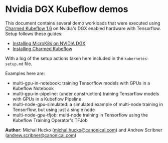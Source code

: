 # Nvidia DGX Kubeflow demos

This document contains several demo workloads that were executed using [Charmed Kubeflow 1.6](https://charmed-kubeflow.io/) on Nvidia's DGX enabled hardware with Tensorflow. Setup follows these guides:

* [Installing MicroK8s on NVIDIA DGX](https://microk8s.io/docs/nvidia-dgx)
* [Installing Charmed Kubeflow](https://charmed-kubeflow.io/docs/install)

With a log of the setup actions taken here included in the `kubernetes-setup.md` file. 

Examples here are:
* multi-gpu-in-notebook: training Tensorflow models with GPUs in a Kubeflow Notebook
* multi-gpu-in-pipeline: (under construction) training Tensorflow models with GPUs in a Kubeflow Pipeline
* multi-node-gpu-simulated: a simulated example of multi-node training in Tensorflow, but using just a single node
* multi-node-gpu-tfjob: multi-node training in Tensorflow using the Kubeflow Training Operator's TFJob

**Author:** Michal Hucko (michal.hucko@canonical.com) and Andrew Scribner (andrew.scribner@canonical.com)